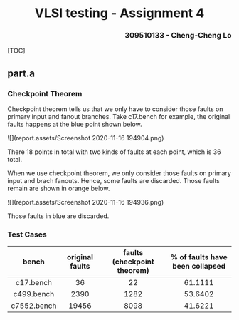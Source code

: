<h1 align=center> VLSI testing - Assignment 4 </h1>

<h3 align="right"> 309510133 - Cheng-Cheng Lo </h3>

[TOC]

## part.a

### Checkpoint Theorem

Checkpoint theorem tells us that we only have to consider those faults on primary input and fanout branches. Take c17.bench for example, the original faults happens at the blue point shown below.

![](report.assets/Screenshot 2020-11-16 194904.png)

There 18 points in total with two kinds of faults at each point, which is 36 total.

When we use checkpoint theorem, we only consider those faults on primary input and brach fanouts. Hence, some faults are discarded. Those faults remain are shown in orange below.



![](report.assets/Screenshot 2020-11-16 194936.png)

Those faults in blue are discarded.



### Test Cases

|    bench    | original faults | faults (checkpoint theorem) | % of faults have been collapsed |
| :---------: | :-------------: | :-------------------------: | :-----------------------------: |
|  c17.bench  |       36        |             22              |             61.1111             |
| c499.bench  |      2390       |            1282             |             53.6402             |
| c7552.bench |      19456      |            8098             |             41.6221             |

